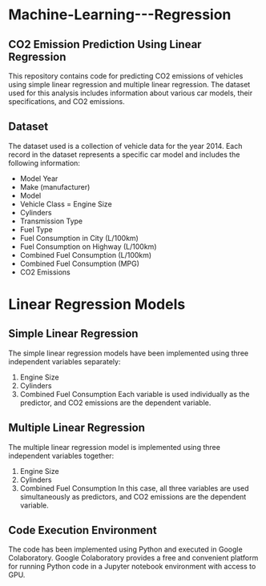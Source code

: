 # Machine-Learning---Regression
## CO2 Emission Prediction Using Linear Regression
This repository contains code for predicting CO2 emissions of vehicles using simple linear regression and multiple linear regression. The dataset used for this analysis includes information about various car models, their specifications, and CO2 emissions.

## Dataset
The dataset used is a collection of vehicle data for the year 2014. Each record in the dataset represents a specific car model and includes the following information:

- Model Year
- Make (manufacturer)
- Model
- Vehicle Class
= Engine Size
- Cylinders
- Transmission Type
- Fuel Type
- Fuel Consumption in City (L/100km)
- Fuel Consumption on Highway (L/100km)
- Combined Fuel Consumption (L/100km)
- Combined Fuel Consumption (MPG)
- CO2 Emissions

# Linear Regression Models
## Simple Linear Regression
The simple linear regression models have been implemented using three independent variables separately:

1. Engine Size
2. Cylinders
3. Combined Fuel Consumption
Each variable is used individually as the predictor, and CO2 emissions are the dependent variable.

## Multiple Linear Regression
The multiple linear regression model is implemented using three independent variables together:

1. Engine Size
2. Cylinders
3. Combined Fuel Consumption
In this case, all three variables are used simultaneously as predictors, and CO2 emissions are the dependent variable.

## Code Execution Environment
The code has been implemented using Python and executed in Google Colaboratory. Google Colaboratory provides a free and convenient platform for running Python code in a Jupyter notebook environment with access to GPU.
